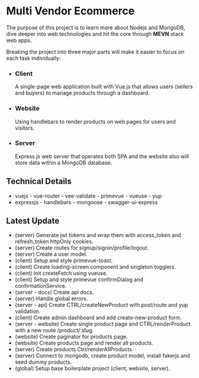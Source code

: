 # Multi Vendor Ecommerce
The purpose of this project is to learn more about Nodejs and MongoDB, dive deeper into web technologies and hit the core through **MEVN** stack web apps.

Breaking the project into three major parts will make it easier to focus on each task individually:

- ### Client
    A single-page web application built with Vue.js that allows users (sellers and buyers) to manage products through a dashboard.
- ### Website
    Using handlebars to render products on web pages for users and visitors.
- ### Server
    Express.js web server that operates both SPA and the website also will store data within a MongoDB database.
## Technical Details
- vuejs - vue-router - vee-validate - primevue - vueuse - yup
- expressjs - handlebars - mongoose - swagger-ui-express
## Latest Update
- (server) Generate jwt tokens and wrap them with access_token and refresh_token httpOnly cookies.
- (server) Create routes for signup/signin/profile/logout.
- (server) Create a user model.
- (client) Setup and style primevue-toast.
- (client) Create loading-screen component and singleton togglers.
- (client) Init createFetch using vueuse.
- (client) Setup and style primevue confirmDialog and confirmationService.
- (server - docs) Create api docs.
- (server) Handle global errors.
- (server - api) Create CTRL/createNewProduct with post/route and yup validation.
- (client) Create admin dashboard and add create-new-product form.
- (server - website) Create single product page and CTRL/renderProduct with a new route /product/:slug.
- (website) Create paginator for products page.
- (website) Create products page and render all products.
- (server) Create products Ctrl/renderAllProducts.
- (server) Connect to mongodb, create product model, install fakerjs and seed dummy products.
- (global) Setup base boilerplate project (client, website, server).